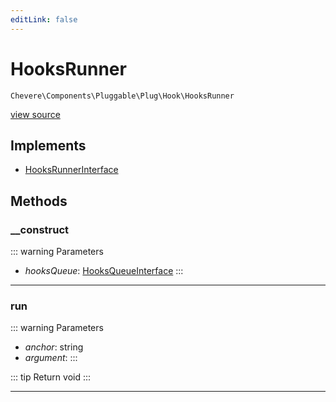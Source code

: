 ```yaml
---
editLink: false
---
```


# HooksRunner

`Chevere\Components\Pluggable\Plug\Hook\HooksRunner`

[view source](https://github.com/chevere/chevere/blob/master/src/Chevere/Components/Pluggable/Plug/Hook/HooksRunner.php)

## Implements

- [HooksRunnerInterface](../../../../Interfaces/Pluggable/Plug/Hook/HooksRunnerInterface.md)

## Methods

### __construct

::: warning Parameters
- *hooksQueue*: [HooksQueueInterface](../../../../Interfaces/Pluggable/Plug/Hook/HooksQueueInterface.md)
:::

---

### run

::: warning Parameters
- *anchor*: string
- *argument*: 
:::

::: tip Return
void
:::

---
